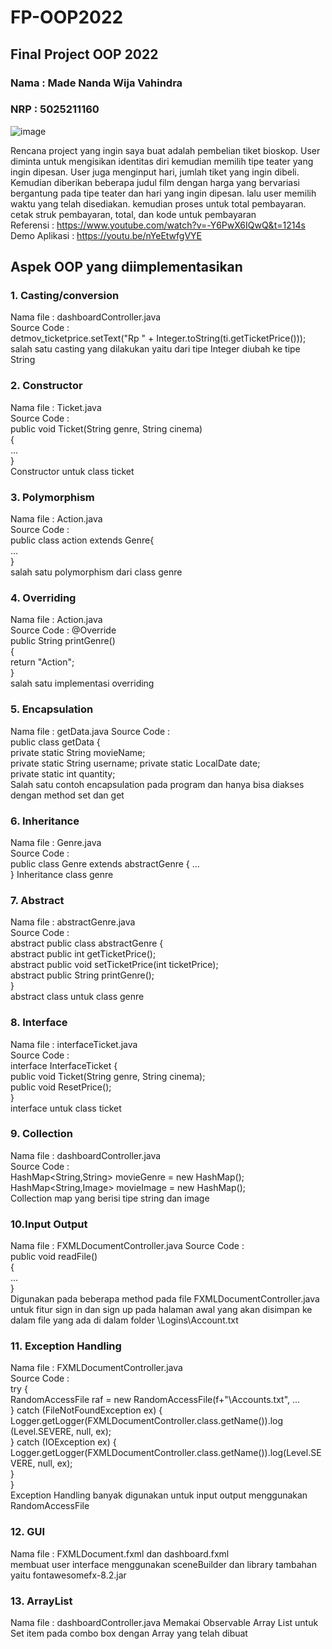 # FP-OOP2022
## Final Project OOP 2022

### Nama    : Made Nanda Wija Vahindra  
### NRP     : 5025211160  

![image](https://user-images.githubusercontent.com/114988957/207270584-724c23b1-407f-40ac-9e33-4872246e401d.png)


Rencana project yang ingin saya buat adalah pembelian tiket bioskop. User diminta untuk mengisikan identitas diri kemudian memilih tipe teater yang ingin dipesan. User juga menginput hari, jumlah tiket yang ingin dibeli. Kemudian diberikan beberapa judul film dengan harga yang bervariasi bergantung pada tipe teater dan hari yang ingin dipesan. lalu user memilih waktu yang telah disediakan. kemudian proses untuk total pembayaran. cetak struk pembayaran, total, dan kode untuk pembayaran  
Referensi   : https://www.youtube.com/watch?v=-Y6PwX6IQwQ&t=1214s  
Demo Aplikasi : https://youtu.be/nYeEtwfgVYE
## Aspek OOP yang diimplementasikan

### 1. Casting/conversion
Nama file : dashboardController.java  
Source Code :  
detmov_ticketprice.setText("Rp " + Integer.toString(ti.getTicketPrice()));  
salah satu casting yang dilakukan yaitu dari tipe Integer diubah ke tipe String  
### 2. Constructor  
Nama file : Ticket.java  
Source Code :  
public void Ticket(String genre, String cinema)  
    {  
        ...  
    }  
Constructor untuk class ticket  
### 3. Polymorphism
Nama file : Action.java  
Source Code :  
public class action extends Genre{  
 ...  
}  
salah satu polymorphism dari class genre

### 4. Overriding  
Nama file : Action.java  
Source Code :
@Override  
    public String printGenre()  
    {  
        return "Action";  
    }  
salah satu implementasi overriding  
### 5. Encapsulation  
Nama file : getData.java
Source Code :  
public class getData {  
    private static String movieName;  
    private static String username; 
    private static LocalDate date;  
    private static int quantity;  
Salah satu contoh encapsulation pada program dan hanya bisa diakses dengan method set dan get  
### 6. Inheritance  
Nama file : Genre.java  
Source Code :  
public class Genre extends abstractGenre
{
    ...  
}
Inheritance class genre
### 7. Abstract  
Nama file : abstractGenre.java  
Source Code :  
abstract public class abstractGenre {  
    abstract public int getTicketPrice();  
    abstract public void setTicketPrice(int ticketPrice);  
    abstract public String printGenre();  
}  
abstract class untuk class genre

### 8. Interface
Nama file : interfaceTicket.java  
Source Code :  
interface InterfaceTicket {  
    public void Ticket(String genre, String cinema);  
    public void ResetPrice();  
}  
interface untuk class ticket

### 9. Collection  
Nama file : dashboardController.java  
Source Code :  
HashMap<String,String> movieGenre = new HashMap();  
HashMap<String,Image> movieImage = new HashMap();  
Collection map yang berisi tipe string dan image  

### 10.Input Output  
Nama file : FXMLDocumentController.java
Source Code :  
public void readFile()  
    {  
        ...  
    }  
Digunakan pada beberapa method pada file FXMLDocumentController.java untuk fitur sign in dan sign up pada halaman awal yang akan disimpan ke dalam file yang ada di dalam folder \\Logins\\Account.txt  

### 11. Exception Handling  
Nama file : FXMLDocumentController.java  
Source Code :  
try {  
            RandomAccessFile raf = new RandomAccessFile(f+"\\Accounts.txt", ...  
        } catch (FileNotFoundException ex) {  
            Logger.getLogger(FXMLDocumentController.class.getName()).log  (Level.SEVERE, null, ex);  
        } catch (IOException ex) {  
            Logger.getLogger(FXMLDocumentController.class.getName()).log(Level.SEVERE, null, ex);  
        }  
}  
Exception Handling banyak digunakan untuk input output menggunakan RandomAccessFile  
### 12. GUI  
Nama file : FXMLDocument.fxml dan dashboard.fxml  
membuat user interface menggunakan sceneBuilder dan library tambahan yaitu fontawesomefx-8.2.jar

### 13. ArrayList
Nama file : dashboardController.java
Memakai Observable Array List untuk Set item pada combo box dengan Array yang telah dibuat
